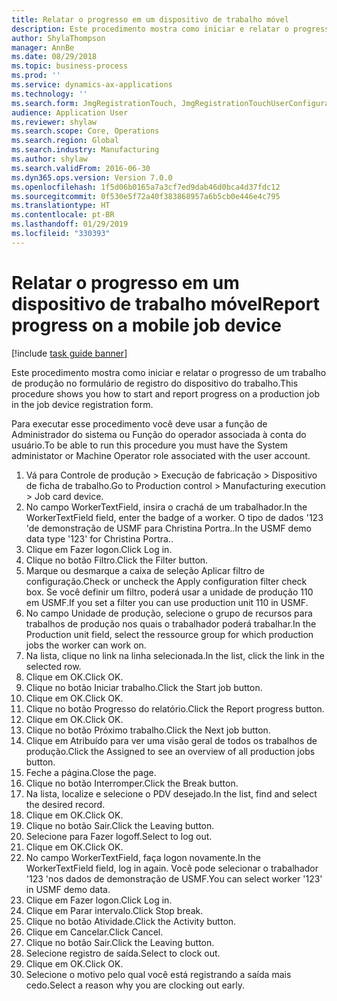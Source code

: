```yaml
---
title: Relatar o progresso em um dispositivo de trabalho móvel
description: Este procedimento mostra como iniciar e relatar o progresso de um trabalho de produção no formulário de registro do dispositivo do trabalho.
author: ShylaThompson
manager: AnnBe
ms.date: 08/29/2018
ms.topic: business-process
ms.prod: ''
ms.service: dynamics-ax-applications
ms.technology: ''
ms.search.form: JmgRegistrationTouch, JmgRegistrationTouchUserConfiguration, JmgRegistrationTouchStart, JmgRegistrationTouchReportFeedback, JmgRegistrationTouchAssignedJobs, JmgRegistrationTouchBreak, JmgRegistrationTouchLeave, JmgRegistrationTouchIndirectActivity, JmgDialogForm
audience: Application User
ms.reviewer: shylaw
ms.search.scope: Core, Operations
ms.search.region: Global
ms.search.industry: Manufacturing
ms.author: shylaw
ms.search.validFrom: 2016-06-30
ms.dyn365.ops.version: Version 7.0.0
ms.openlocfilehash: 1f5d06b0165a7a3cf7ed9dab46d0bca4d37fdc12
ms.sourcegitcommit: 0f530e5f72a40f383868957a6b5cb0e446e4c795
ms.translationtype: HT
ms.contentlocale: pt-BR
ms.lasthandoff: 01/29/2019
ms.locfileid: "330393"
---
```

# <a name="report-progress-on-a-mobile-job-device"></a><span data-ttu-id="e45f7-103">Relatar o progresso em um dispositivo de trabalho móvel</span><span class="sxs-lookup"><span data-stu-id="e45f7-103">Report progress on a mobile job device</span></span>

[!include [task guide banner](../../includes/task-guide-banner.md)]

<span data-ttu-id="e45f7-104">Este procedimento mostra como iniciar e relatar o progresso de um trabalho de produção no formulário de registro do dispositivo do trabalho.</span><span class="sxs-lookup"><span data-stu-id="e45f7-104">This procedure shows you how to start and report progress on a production job in the job device registration form.</span></span>



<span data-ttu-id="e45f7-105">Para executar esse procedimento você deve usar a função de Administrador do sistema ou Função do operador associada à conta do usuário.</span><span class="sxs-lookup"><span data-stu-id="e45f7-105">To be able to run this procedure you must have the System administator or Machine Operator role associated with the user account.</span></span>

1. <span data-ttu-id="e45f7-106">Vá para Controle de produção > Execução de fabricação > Dispositivo de ficha de trabalho.</span><span class="sxs-lookup"><span data-stu-id="e45f7-106">Go to Production control > Manufacturing execution > Job card device.</span></span>
2. <span data-ttu-id="e45f7-107">No campo WorkerTextField, insira o crachá de um trabalhador.</span><span class="sxs-lookup"><span data-stu-id="e45f7-107">In the WorkerTextField field, enter the badge of a worker.</span></span> <span data-ttu-id="e45f7-108">O tipo de dados '123 'de demonstração de USMF para Christina Portra..</span><span class="sxs-lookup"><span data-stu-id="e45f7-108">In the USMF demo data type '123' for Christina Portra..</span></span>
3. <span data-ttu-id="e45f7-109">Clique em Fazer logon.</span><span class="sxs-lookup"><span data-stu-id="e45f7-109">Click Log in.</span></span>
4. <span data-ttu-id="e45f7-110">Clique no botão Filtro.</span><span class="sxs-lookup"><span data-stu-id="e45f7-110">Click the Filter button.</span></span>
5. <span data-ttu-id="e45f7-111">Marque ou desmarque a caixa de seleção Aplicar filtro de configuração.</span><span class="sxs-lookup"><span data-stu-id="e45f7-111">Check or uncheck the Apply configuration filter check box.</span></span> <span data-ttu-id="e45f7-112">Se você definir um filtro, poderá usar a unidade de produção 110 em USMF.</span><span class="sxs-lookup"><span data-stu-id="e45f7-112">If you set a filter you can use production unit 110 in USMF.</span></span>
6. <span data-ttu-id="e45f7-113">No campo Unidade de produção, selecione o grupo de recursos para trabalhos de produção nos quais o trabalhador poderá trabalhar.</span><span class="sxs-lookup"><span data-stu-id="e45f7-113">In the Production unit field, select the ressource group for which production jobs the worker can work on.</span></span>
7. <span data-ttu-id="e45f7-114">Na lista, clique no link na linha selecionada.</span><span class="sxs-lookup"><span data-stu-id="e45f7-114">In the list, click the link in the selected row.</span></span>
8. <span data-ttu-id="e45f7-115">Clique em OK.</span><span class="sxs-lookup"><span data-stu-id="e45f7-115">Click OK.</span></span>
9. <span data-ttu-id="e45f7-116">Clique no botão Iniciar trabalho.</span><span class="sxs-lookup"><span data-stu-id="e45f7-116">Click the Start job button.</span></span>
10. <span data-ttu-id="e45f7-117">Clique em OK.</span><span class="sxs-lookup"><span data-stu-id="e45f7-117">Click OK.</span></span>
11. <span data-ttu-id="e45f7-118">Clique no botão Progresso do relatório.</span><span class="sxs-lookup"><span data-stu-id="e45f7-118">Click the Report progress button.</span></span>
12. <span data-ttu-id="e45f7-119">Clique em OK.</span><span class="sxs-lookup"><span data-stu-id="e45f7-119">Click OK.</span></span>
13. <span data-ttu-id="e45f7-120">Clique no botão Próximo trabalho.</span><span class="sxs-lookup"><span data-stu-id="e45f7-120">Click the Next job button.</span></span>
14. <span data-ttu-id="e45f7-121">Clique em Atribuído para ver uma visão geral de todos os trabalhos de produção.</span><span class="sxs-lookup"><span data-stu-id="e45f7-121">Click the Assigned to see an overview of all production jobs button.</span></span>
15. <span data-ttu-id="e45f7-122">Feche a página.</span><span class="sxs-lookup"><span data-stu-id="e45f7-122">Close the page.</span></span>
16. <span data-ttu-id="e45f7-123">Clique no botão Interromper.</span><span class="sxs-lookup"><span data-stu-id="e45f7-123">Click the Break button.</span></span>
17. <span data-ttu-id="e45f7-124">Na lista, localize e selecione o PDV desejado.</span><span class="sxs-lookup"><span data-stu-id="e45f7-124">In the list, find and select the desired record.</span></span>
18. <span data-ttu-id="e45f7-125">Clique em OK.</span><span class="sxs-lookup"><span data-stu-id="e45f7-125">Click OK.</span></span>
19. <span data-ttu-id="e45f7-126">Clique no botão Sair.</span><span class="sxs-lookup"><span data-stu-id="e45f7-126">Click the Leaving button.</span></span>
20. <span data-ttu-id="e45f7-127">Selecione para Fazer logoff.</span><span class="sxs-lookup"><span data-stu-id="e45f7-127">Select to log out.</span></span>
21. <span data-ttu-id="e45f7-128">Clique em OK.</span><span class="sxs-lookup"><span data-stu-id="e45f7-128">Click OK.</span></span>
22. <span data-ttu-id="e45f7-129">No campo WorkerTextField, faça logon novamente.</span><span class="sxs-lookup"><span data-stu-id="e45f7-129">In the WorkerTextField field, log in again.</span></span> <span data-ttu-id="e45f7-130">Você pode selecionar o trabalhador '123 'nos dados de demonstração de USMF.</span><span class="sxs-lookup"><span data-stu-id="e45f7-130">You can select worker '123' in USMF demo data.</span></span>
23. <span data-ttu-id="e45f7-131">Clique em Fazer logon.</span><span class="sxs-lookup"><span data-stu-id="e45f7-131">Click Log in.</span></span>
24. <span data-ttu-id="e45f7-132">Clique em Parar intervalo.</span><span class="sxs-lookup"><span data-stu-id="e45f7-132">Click Stop break.</span></span>
25. <span data-ttu-id="e45f7-133">Clique no botão Atividade.</span><span class="sxs-lookup"><span data-stu-id="e45f7-133">Click the Activity button.</span></span>
26. <span data-ttu-id="e45f7-134">Clique em Cancelar.</span><span class="sxs-lookup"><span data-stu-id="e45f7-134">Click Cancel.</span></span>
27. <span data-ttu-id="e45f7-135">Clique no botão Sair.</span><span class="sxs-lookup"><span data-stu-id="e45f7-135">Click the Leaving button.</span></span>
28. <span data-ttu-id="e45f7-136">Selecione registro de saída.</span><span class="sxs-lookup"><span data-stu-id="e45f7-136">Select to clock out.</span></span>
29. <span data-ttu-id="e45f7-137">Clique em OK.</span><span class="sxs-lookup"><span data-stu-id="e45f7-137">Click OK.</span></span>
30. <span data-ttu-id="e45f7-138">Selecione o motivo pelo qual você está registrando a saída mais cedo.</span><span class="sxs-lookup"><span data-stu-id="e45f7-138">Select a reason why you are clocking out early.</span></span>

